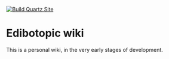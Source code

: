 [![Build Quartz Site](https://github.com/edibotopic/edibotopic-wiki/actions/workflows/publish_wiki.yaml/badge.svg?branch=main)](https://github.com/edibotopic/edibotopic-wiki/actions/workflows/publish_wiki.yaml)

# Edibotopic wiki

This is a personal wiki, in the very early stages of development.
